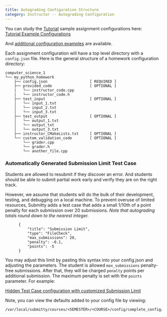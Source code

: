 ```yaml
---
title: Autograding Configuration Structure
category: Instructor -- Autograding Configuration
---
```


You can study the [Tutorial](/tutorial) sample assignment configurations here:  
[Tutorial Example Configurations](https://github.com/Submitty/Tutorial/tree/master/examples)

And [additional configuration examples](https://github.com/Submitty/Submitty/tree/master/more_autograding_examples) are available.


Each assignment configuration will have a top level directory with a
```config.json``` file.  Here is the general structure of a homework
configuration directory:

   ```
   computer_science_1
   └── my_python_homework
       ├── config.json                   [ REQUIRED ]
       ├── provided_code                 [ OPTIONAL ]
       |   └── instructor_code.cpp
       |   └── instructor_code.h
       ├── test_input                    [ OPTIONAL ]
       │   └── input_1.txt
       │   └── input_2.txt
       │   └── input_3.txt
       ├── test_output                   [ OPTIONAL ]
       │   └── output_1.txt
       │   └── output_txt
       │   └── output_3.txt
       ├── instructor_CMakeLists.txt     [ OPTIONAL ]
       └── custom_validation_code        [ OPTIONAL ]
           └── grader.cpp
           └── grader.h
           └── another_file.cpp

   ```




### Automatically Generated Submission Limit Test Case

  Students are allowed to resubmit if they discover an error.  And
  students should be able to submit partial work early and verify they
  are on the right track.

  However, we assume that students will do the bulk of their
  development, testing, and debugging on a local machine.  To prevent
  overuse of limited resources, Submitty adds a test case that adds a
  small 1/10th of a point penalty for each submission over 20
  submissions.
  _Note that autograding totals round down to the nearest integer._


  ```
        {
            "title": "Submission Limit",
            "type": "FileCheck",
            "max_submissions": 20,
            "penalty": -0.1,
            "points": -5
        }
   ```

   You may adjust this limit by pasting this syntax into your
   config.json and adjusting the parameters.  The student is allowed
   `max_submissions` penalty-free submissions.  After that, they will
   be charged `penalty` points per additional submission.  The maximum
   penalty is set with the `points` parameter.  For example:

   [Hidden Test Case configuration with customized Submission Limit](https://github.com/Submitty/Submitty/blob/master/more_autograding_examples/cpp_hidden_tests/config/config.json)


   Note, you can view the defaults added to your config file by
   viewing:

   ```
   /var/local/submitty/courses/<SEMESTER>/<COURSE>/config/complete_config/complete_config_<GRADEABLE>.json
   ```





